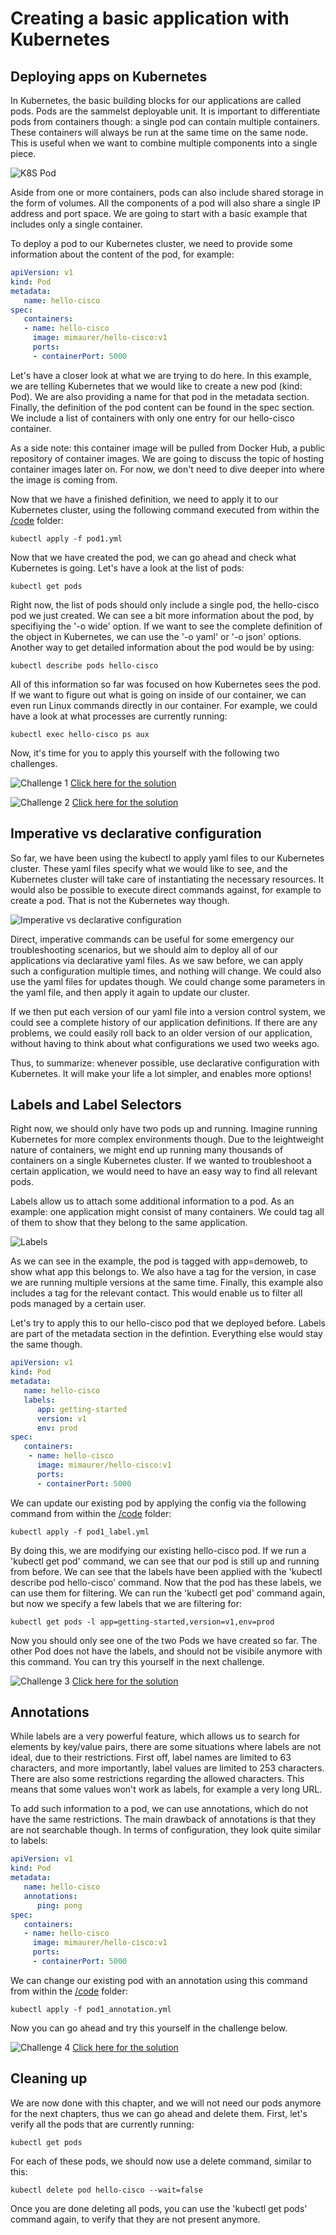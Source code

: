 # Creating a basic application with Kubernetes

## Deploying apps on Kubernetes
In Kubernetes, the basic building blocks for our applications are called pods. Pods are the sammelst deployable unit. It is important to differentiate pods from containers though: a single pod can contain multiple containers. These containers will always be run at the same time on the same node. This is useful when we want to combine multiple components into a single piece.

![K8S Pod](img/pod.png?raw=true "K8S Pod")

Aside from one or more containers, pods can also include shared storage in the form of volumes. All the components of a pod will also share a single IP address and port space. We are going to start with a basic example that includes only a single container.

To deploy a pod to our Kubernetes cluster, we need to provide some information about the content of the pod, for example:

```yaml
apiVersion: v1
kind: Pod
metadata:
   name: hello-cisco
spec:
   containers:
   - name: hello-cisco
     image: mimaurer/hello-cisco:v1
     ports:
     - containerPort: 5000
```
Let's have a closer look at what we are trying to do here. In this example, we are telling Kubernetes that we would like to create a new pod (kind: Pod). We are also providing a name for that pod in the metadata section. Finally, the definition of the pod content can be found in the spec section. We include a list of containers with only one entry for our hello-cisco container.

As a side note: this container image will be pulled from Docker Hub, a public repository of container images. We are going to discuss the topic of hosting container images later on. For now, we don't need to dive deeper into where the image is coming from.

Now that we have a finished definition, we need to apply it to our Kubernetes cluster, using the following command executed from within the [/code](code/ "/code") folder:
```
kubectl apply -f pod1.yml
```

Now that we have created the pod, we can go ahead and check what Kubernetes is going. Let's have a look at the list of pods:

```
kubectl get pods
```

Right now, the list of pods should only include a single pod, the hello-cisco pod we just created. We can see a bit more information about the pod, by specifiying the '-o wide' option. If we want to see the complete definition of the object in Kubernetes, we can use the '-o yaml' or '-o json' options. Another way to get detailed information about the pod would be by using:

```
kubectl describe pods hello-cisco
```

All of this information so far was focused on how Kubernetes sees the pod. If we want to figure out what is going on inside of our container, we can even run Linux commands directly in our container. For example, we could have a look at what processes are currently running:

```
kubectl exec hello-cisco ps aux
```

Now, it's time for you to apply this yourself with the following two challenges.

![Challenge 1](img/challenge1.png?raw=true "Challenge 1")
[Click here for the solution](./solutions/challenge1 "Click here for the solution")

![Challenge 2](img/challenge2.png?raw=true "Challenge 2")
[Click here for the solution](./solutions/challenge2 "Click here for the solution")

## Imperative vs declarative configuration
So far, we have been using the kubectl to apply yaml files to our Kubernetes cluster. These yaml files specify what we would like to see, and the Kubernetes cluster will take care of instantiating the necessary resources. It would also be possible to execute direct commands against, for example to create a pod. That is not the Kubernetes way though.

![Imperative vs declarative configuration](img/imperative_vs_declarative.png?raw=true "Imperative vs declarative configuration")

Direct, imperative commands can be useful for some emergency our troubleshooting scenarios, but we should aim to deploy all of our applications via declarative yaml files. As we saw before, we can apply such a configuration multiple times, and nothing will change. We could also use the yaml files for updates though. We could change some parameters in the yaml file, and then apply it again to update our cluster.

If we then put each version of our yaml file into a version control system, we could see a complete history of our application definitions. If there are any problems, we could easily roll back to an older version of our application, without having to think about what configurations we used two weeks ago.

Thus, to summarize: whenever possible, use declarative configuration with Kubernetes. It will make your life a lot simpler, and enables more options!

## Labels and Label Selectors
Right now, we should only have two pods up and running. Imagine running Kubernetes for more complex environments though. Due to the leightweight nature of containers, we might end up running many thousands of containers on a single Kubernetes cluster. If we wanted to troubleshoot a certain application, we would need to have an easy way to find all relevant pods.

Labels allow us to attach some additional information to a pod. As an example: one application might consist of many containers. We could tag all of them to show that they belong to the same application. 

![Labels](img/label.png?raw=true "Labels")

As we can see in the example, the pod is tagged with app=demoweb, to show what app this belongs to. We also have a tag for the version, in case we are running multiple versions at the same time. Finally, this example also includes a tag for the relevant contact. This would enable us to filter all pods managed by a certain user.

Let's try to apply this to our hello-cisco pod that we deployed before. Labels are part of the metadata section in the defintion. Everything else would stay the same though.

```yaml
apiVersion: v1
kind: Pod
metadata:
   name: hello-cisco
   labels:
      app: getting-started
      version: v1
      env: prod
spec:
   containers:
    - name: hello-cisco
      image: mimaurer/hello-cisco:v1
      ports:
      - containerPort: 5000
```

We can update our existing pod by applying the config via the following command from within the [/code](code/ "/code") folder:

```
kubectl apply -f pod1_label.yml
```

By doing this, we are modifying our existing hello-cisco pod. If we run a 'kubectl get pod' command, we can see that our pod is still up and running from before. We can see that the labels have been applied with the 'kubectl describe pod hello-cisco' command. Now that the pod has these labels, we can use them for filtering. We can run the 'kubectl get pod' command again, but now we specify a few labels that we are filtering for:

```
kubectl get pods -l app=getting-started,version=v1,env=prod
```

Now you should only see one of the two Pods we have created so far. The other Pod does not have the labels, and should not be visibile anymore with this command. You can try this yourself in the next challenge.

![Challenge 3](img/challenge3.png?raw=true "Challenge 3")
[Click here for the solution](./solutions/challenge3 "Click here for the solution")

## Annotations

While labels are a very powerful feature, which allows us to search for elements by key/value pairs, there are some situations where labels are not ideal, due to their restrictions. First off, label names are limited to 63 characters, and more importantly, label values are limited to 253 characters. There are also some restrictions regarding the allowed characters. This means that some values won't work as labels, for example a very long URL.

To add such information to a pod, we can use annotations, which do not have the same restrictions. The main drawback of annotations is that they are not searchable though. In terms of configuration, they look quite similar to labels:

```yaml
apiVersion: v1
kind: Pod
metadata:
   name: hello-cisco
   annotations:
      ping: pong
spec:
   containers:
   - name: hello-cisco
     image: mimaurer/hello-cisco:v1
     ports:
     - containerPort: 5000
```
We can change our existing pod with an annotation using this command from within the [/code](code/ "/code") folder:

```
kubectl apply -f pod1_annotation.yml
```
Now you can go ahead and try this yourself in the challenge below.

![Challenge 4](img/challenge4.png?raw=true "Challenge 4")
[Click here for the solution](./solutions/challenge4 "Click here for the solution")

## Cleaning up

We are now done with this chapter, and we will not need our pods anymore for the next chapters, thus we can go ahead and delete them. First, let's verify all the pods that are currently running:

```
kubectl get pods
```

For each of these pods, we should now use a delete command, similar to this:

```
kubectl delete pod hello-cisco --wait=false
```

Once you are done deleting all pods, you can use the 'kubectl get pods' command again, to verify that they are not present anymore.
